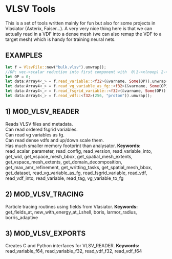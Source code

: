 # VLSV Tools

This is a set of tools written mainly for fun but also for
some projects in Vlasiator (Asterix, Faiser...).
A very very nice thing here is that we can actually read
in a VDF into a dense mesh (we can also remap the VDF to a target mesh)
which is handy for training neural nets.


## EXAMPLES
```rust
let f = VlsvFile::new("bulk.vlsv").unwrap();
//OP: vec->scalar reduction into first component with  0|1->x(noop) 2->y 3->z 4->magnitude
let OP = 0;
let data:Array4<_> = f.read_variable::<f32>(&varname, Some(OP)).unwrap()
let data:Array4<_> = f.read_vg_variable_as_fg::<f32>(&varname, Some(OP)).unwrap()
let data:Array4<_> = f.read_fsgrid_variable::<f32>(&varname, Some(OP)).unwrap()
let data:Array4<_> = f.read_vdf::<f32>(256, "proton")).unwrap();
```

## 1) MOD_VLSV_READER
  Reads VLSV files and metadata.  
  Can read ordered fsgrid variables.  
  Can read vg variables as fg.  
  Can read dense vdfs and up/down scale them.  
  Has much smaller memory footprint than analysator.
    **Keywords:**
    read_scalar_parameter, read_config, read_version, read_variable_into, get_wid, get_vspace_mesh_bbox, get_spatial_mesh_extents, get_vspace_mesh_extents, get_domain_decomposition, get_max_amr_refinement, get_writting_tasks, get_spatial_mesh_bbox, get_dataset, read_vg_variable_as_fg, read_fsgrid_variable, read_vdf, read_vdf_into, read_variable, read_tag, vg_variable_to_fg

## 2) MOD_VLSV_TRACING
  Particle tracing routines using fields from Vlasiator.
    **Keywords:**
    get_fields_at, new_with_energy_at_Lshell, boris, larmor_radius, borris_adaptive

## 3) MOD_VLSV_EXPORTS
  Creates C and Python interfaces for VLSV_READER.
    **Keywords:**
    read_variable_f64, read_variable_f32, read_vdf_f32, read_vdf_f64
